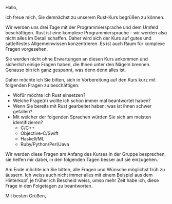 Hallo,

ich freue mich, Sie demnächst zu unserem Rust-Kurs begrüßen zu können.

Wir werden uns drei Tage mit der Programmiersprache und dem Umfeld beschäftigen. Rust ist eine komplexe Programmiersprache - wir werden also nicht alles im Detail schaffen. Daher wird sich der Kurs auf gutes und sattelfestes Allgemeinwissen konzentrieren. Es ist auch Raum für komplexe Fragen vorgesehen.

Sie werden nicht ohne Erwartungen an diesen Kurs ankommen und sicherlich einige Fragen haben, die Ihnen unter den Nägeln brennen. Genauso bin ich ganz gespannt, was denn denn alles ist.

Daher möchte ich Sie bitten, sich in Vorbereitung auf den Kurs kurz mit folgenden Fragen zu beschäftigen:

* Wofür möchte ich Rust einsetzen?
* Welche Frage(n) wollte ich schon immer mal beantwortet haben?
* Wenn Sie bereits mit Rust gearbeitet haben: was ist ihnen schwer gefallen?
* Mit welcher der folgenden Sprachen würden Sie sich am meisten identifizieren?
  - C/C++
  - Objective-C/Swift
  - Haskell/ML
  - Ruby/Python/Perl/Java

Wir werden diese Fragen am Anfang des Kurses in der Gruppe besprechen, sie helfen mir dabei, in den folgenden Tagen besser auf sie einzugehen.

Am Ende möchte ich Sie bitten, alle Fragen und Wünsche möglichst früh zu äussern. Ich weiss auch nicht immer alles mit einem Beispiel aus dem Hinterkopf, je früher ich Bescheid weiss, umso mehr Zeit habe ich, diese Frage in den Folgetagen zu beantworten.

Mit besten Grüßen,